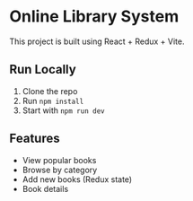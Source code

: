 # Online Library System

This project is built using React + Redux + Vite.

## Run Locally

1. Clone the repo
2. Run `npm install`
3. Start with `npm run dev`

## Features

- View popular books
- Browse by category
- Add new books (Redux state)
- Book details